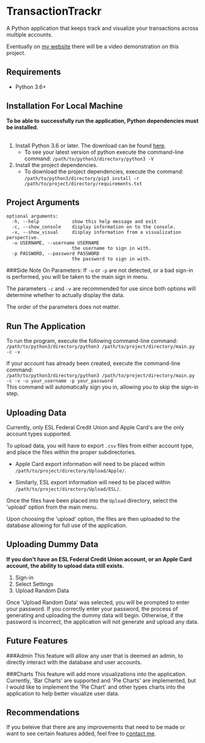 # TransactionTrackr
A Python application that keeps track and visualize your transactions across multiple accounts.

Eventually on <a href="https://www.samueltregea.com/projects/" target="_blank">my website</a> there will be a video demonstration
on this project.


## Requirements
<ul>
    <li>Python 3.6+</li>
</ul>

## Installation For Local Machine
<strong>To be able to successfully run the application, Python dependencies must be installed.</strong>
<br><br>
1. Install Python 3.6 or later. The download can be found <a href="https://www.python.org/downloads/" target="_blank">here</a>.
   * To see your latest version of python execute the command-line command: `/path/to/python3/directory/python3 -V`
2. Install the project dependencies.
   * To download the project dependencies, execute the command: `/path/to/python3/directory/pip3 install -r /path/to/project/directory/requirements.txt`


## Project Arguments
```
optional arguments:
  -h, --help            show this help message and exit
  -c, --show_console    display information on to the console.
  -v, --show_visual     display information from a visualization perspective.
  -u USERNAME, --username USERNAME
                        the username to sign in with.
  -p PASSWORD, --password PASSWORD
                        the password to sign in with.
```

###Side Note On Parameters: 
If `-u` or `-p` are not detected, or a bad sign-in is performed, you will be taken to the main sign in menu.

The parameters `-c` and `-v` are recommended for use since both options will determine whether to actually display the data.

The order of the parameters does not matter.


## Run The Application
To run the program, execute the following command-line command:
`/path/to/python3/directory/python3 /path/to/project/directory/main.py -c -v`

If your account has already been created, execute the command-line command:<br>
`/path/to/python3/directory/python3 /path/to/project/directory/main.py -c -v -u your_username -p your_password`<br>
This command will automatically sign you in, allowing you to skip the sign-in step.


## Uploading Data
Currently, only ESL Federal Credit Union and Apple Card's are the only account types supported.

To upload data, you will have to export `.csv` files from either account type, and place the files within the proper subdirectories.

- Apple Card export information will need to be placed within `/path/to/project/directory/Upload/Apple/`.

- Similarly, ESL export information will need to be placed within `/path/to/project/directory/Upload/ESL/`.

Once the files have been placed into the `Upload` directory, select the 'upload' option from the main menu. 

Upon choosing the 'upload' option, the files are then uploaded to the database allowing for full use of the application.


## Uploading Dummy Data
<strong>If you don't have an ESL Federal Credit Union account, or an Apple Card account, the ability to upload data still exists.</strong>


1. Sign-in
2. Select Settings
3. Upload Random Data

Once 'Upload Random Data' was selected, you will be prompted to enter your password.
If you correctly enter your password, the process of generating and uploading the dummy data will begin.
Otherwise, if the password is incorrect, the application will not generate and upload any data.


## Future Features

###Admin
This feature will allow any user that is deemed an admin, to directly interact with the database and user accounts.

###Charts
This feature will add more visualizations into the application. Currently, 'Bar Charts' are supported and 'Pie Charts' are implemented,
but I would like to implement the 'Pie Chart' and other types charts into the application to help better visualize user data.


## Recommendations
If you beleive that there are any improvements that need to be made or want to see certain features added, feel free to <a href="https://samueltregea.com/contact/" target="_blank"> contact me</a>.
